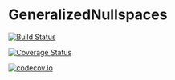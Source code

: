 # GeneralizedNullspaces

[![Build Status](https://travis-ci.org/RalphAS/GeneralizedNullspaces.jl.svg?branch=master)](https://travis-ci.org/RalphAS/GeneralizedNullspaces.jl)

[![Coverage Status](https://coveralls.io/repos/RalphAS/GeneralizedNullspaces.jl/badge.svg?branch=master&service=github)](https://coveralls.io/github/RalphAS/GeneralizedNullspaces.jl?branch=master)

[![codecov.io](http://codecov.io/github/RalphAS/GeneralizedNullspaces.jl/coverage.svg?branch=master)](http://codecov.io/github/RalphAS/GeneralizedNullspaces.jl?branch=master)
